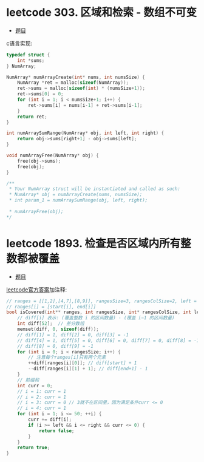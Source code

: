 # leetcode 303. 区域和检索 - 数组不可变

- [题目](https://leetcode.cn/problems/range-sum-query-immutable/description/)

c语言实现:
```c
typedef struct {
    int *sums;
} NumArray;

NumArray* numArrayCreate(int* nums, int numsSize) {
    NumArray *ret = malloc(sizeof(NumArray));
    ret->sums = malloc(sizeof(int) * (numsSize+1));
    ret->sums[0] = 0;
    for (int i = 1; i < numsSize+1; i++) {
        ret->sums[i] = nums[i-1] + ret->sums[i-1];
    }
    return ret;
}

int numArraySumRange(NumArray* obj, int left, int right) {
    return obj->sums[right+1] - obj->sums[left];
}

void numArrayFree(NumArray* obj) {
    free(obj->sums);
    free(obj);
}

/**
 * Your NumArray struct will be instantiated and called as such:
 * NumArray* obj = numArrayCreate(nums, numsSize);
 * int param_1 = numArraySumRange(obj, left, right);
 
 * numArrayFree(obj);
*/
```

# leetcode 1893. 检查是否区域内所有整数都被覆盖

- [题目](https://leetcode.cn/problems/check-if-all-the-integers-in-a-range-are-covered/description/)

[leetcode官方答案](https://leetcode.cn/problems/check-if-all-the-integers-in-a-range-are-covered/solutions/825466/jian-cha-shi-fou-qu-yu-nei-suo-you-zheng-5hib/)加注释:
```c
// ranges = [[1,2],[4,7],[8,9]], rangesSize=3, rangesColSize=2, left = 2, right = 5
// ranges[i] = [start[i], end[i]]
bool isCovered(int** ranges, int rangesSize, int* rangesColSize, int left, int right) {
    // diff[i] 表示: (覆盖整数 i 的区间数量) - (覆盖 i−1 的区间数量)
    int diff[52];  // 差分数组
    memset(diff, 0, sizeof(diff));
    // diff[1] = 1, diff[2] = 0, diff[3] = -1
    // diff[4] = 1, diff[5] = 0, diff[6] = 0, diff[7] = 0, diff[8] = -1
    // diff[8] = 0, diff[9] = -1
    for (int i = 0; i < rangesSize; i++) {
        // 注意每个ranges[i]只有两个元素
        ++diff[ranges[i][0]]; // diff[start] + 1
        --diff[ranges[i][1] + 1]; // diff[end+1] - 1
    }
    // 前缀和
    int curr = 0;
    // i = 1: curr = 1
    // i = 2: curr = 1
    // i = 3: curr = 0 // 3就不在区间里，因为满足条件curr <= 0
    // i = 4: curr = 1
    for (int i = 1; i <= 50; ++i) {
        curr += diff[i];
        if (i >= left && i <= right && curr <= 0) {
            return false;
        }
    }
    return true;
}
```

